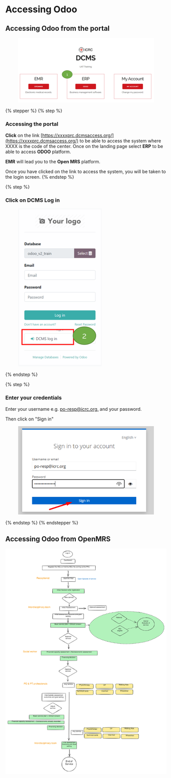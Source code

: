 # Accessing Odoo

## Accessing Odoo from the portal

<figure><img src="../../.gitbook/assets/image (4) (1) (1) (1).png" alt=""><figcaption></figcaption></figure>



{% stepper %}
{% step %}
### Accessing the portal

**Click** on the link [https://xxxxprc.dcmsaccess.org/](https://xxxxprc.dcmsaccess.org/) to be able to access the system where XXXX is the code of the center. Once on the landing page select **ERP** to be able to access **ODOO** platform.

**EMR** will lead you to the **Open MRS** platform.

Once you have clicked on the link to access the system, you will be taken to the login screen.
{% endstep %}

{% step %}
### Click on DCMS Log in

<figure><img src="../../.gitbook/assets/image (2) (1) (1) (1) (1) (1) (1) (1).png" alt="" width="261"><figcaption></figcaption></figure>
{% endstep %}

{% step %}
### Enter your credentials

&#x20;Enter your username e.g. [po-resp@icrc.org.](mailto:po-resp@icrc.org) and your password.

Then click on "Sign in"

<figure><img src="../../.gitbook/assets/image (3) (1) (1) (1) (1) (1) (1).png" alt=""><figcaption></figcaption></figure>
{% endstep %}
{% endstepper %}



## Accessing Odoo from OpenMRS

<img src="../../.gitbook/assets/file.excalidraw (1).svg" alt="Workflow New service " class="gitbook-drawing">
